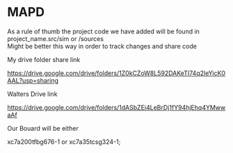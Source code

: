 # MAPD
As a rule of thumb the project code we have added will be found in 
project_name.src/sim or /sources  
Might be better this way in order to track changes and share code

My drive folder share link

https://drive.google.com/drive/folders/1Z0kCZoW8L592DAKeTI74q2IeYicK0AAL?usp=sharing

Walters Drive link

https://drive.google.com/drive/folders/1dASbZEi4LeBrDj1fY94hjEhq4YMwwaAf

Our Bouard will be either

xc7a200tfbg676-1 or xc7a35tcsg324-1;
